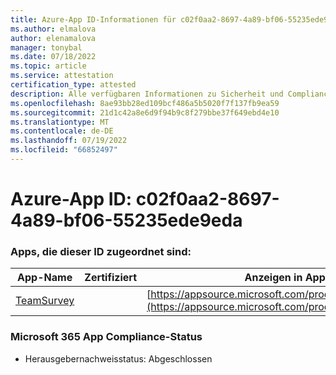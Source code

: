 ```yaml
---
title: Azure-App ID-Informationen für c02f0aa2-8697-4a89-bf06-55235ede9eda
ms.author: elmalova
author: elenamalova
manager: tonybal
ms.date: 07/18/2022
ms.topic: article
ms.service: attestation
certification_type: attested
description: Alle verfügbaren Informationen zu Sicherheit und Compliance für c02f0aa2-8697-4a89-bf06-55235ede9eda.
ms.openlocfilehash: 8ae93bb28ed109bcf486a5b5020f7f137fb9ea59
ms.sourcegitcommit: 21d1c42a8e6d9f94b9c8f279bbe37f649ebd4e10
ms.translationtype: MT
ms.contentlocale: de-DE
ms.lasthandoff: 07/19/2022
ms.locfileid: "66852497"
---
```

# <a name="azure-app-id-c02f0aa2-8697-4a89-bf06-55235ede9eda"></a>Azure-App ID: c02f0aa2-8697-4a89-bf06-55235ede9eda


### <a name="apps-associated-with-this-id"></a>Apps, die dieser ID zugeordnet sind:
| **App-Name** | **Zertifiziert** | **Anzeigen in AppSource** |
|--------------|---------------|-----------------------|
| [TeamSurvey](../forward/WA200004182.md) |  | [https://appsource.microsoft.com/product/office/WA200004182](https://appsource.microsoft.com/product/office/WA200004182) |

### <a name="microsoft-365-app-compliance-status"></a>Microsoft 365 App Compliance-Status
- Herausgebernachweisstatus: Abgeschlossen
